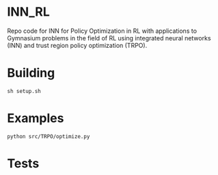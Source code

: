 # INN_RL

Repo code for INN for Policy Optimization in RL with applications to Gymnasium problems in the field of RL using integrated neural networks (INN) and trust region policy optimization (TRPO).

# Building
```sh setup.sh```
# Examples
```python src/TRPO/optimize.py``` 

# Tests
